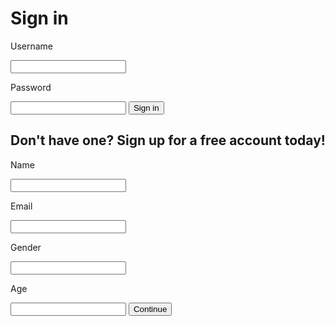 <!DOCTYPE html>
<html>
<head>
<title>Livin Life</title>
</head>
<body>

<h1>Sign in</h1>
<p>Username</p>
<input>
<p>Password</p>
<input>
<button>Sign in</button>

<h2>Don't have one? Sign up for a free account today!</h2>
<p>Name</p>
<input>
<p>Email</p>
<input>
<p>Gender</p>
<input>
<p>Age</p>
<input>
<button>Continue</button>


</body>
</html>
